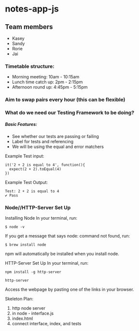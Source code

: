 # notes-app-js


## Team members

- Kasey
- Sandy
- Rorie
- Jai

### Timetable structure:

- Morning meeting: 10am - 10:15am
- Lunch time catch up: 2pm - 2:15pm
- Afternoon round up: 4:45pm - 5:15pm

### Aim to swap pairs every hour (this can be flexible)

### What do we need our Testing Framework to be doing?

##### Basic Features:
- See whether our tests are passing or failing
- Label for tests and referencing
- We will be using the equal and error matchers


Example Test input:

```
it('2 + 2 is equal to 4', function(){
  expect(2 + 2).toEqual(4)
})
```

Example Test Output:

```
Test: 2 + 2 is equal to 4
✔ Pass
```

### Node//HTTP-Server Set Up

Installing Node
In your terminal, run:
```
$ node -v
```
If you get a message that says node: command not found, run:
```
$ brew install node
```
npm will automatically be installed when you install node.

HTTP-Server Set Up
In your terminal, run:
```
npm install -g http-server
```
```
http-server
```
Access the webpage by pasting one of the links in your browser.

Skeleton Plan:

1) http node server
2) in node - interface.js
3) index.html
4) connect interface, index, and tests
